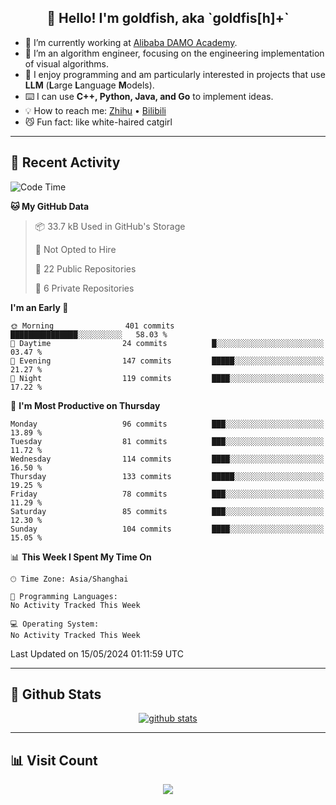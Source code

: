 
<h2 align="center">👋 Hello! I'm goldfish, aka `goldfis[h]+`</h2>

- 📍 I’m currently working at [Alibaba DAMO Academy](https://damo.alibaba.com/).  
- 🌱 I’m an algorithm engineer, focusing on the engineering implementation of visual algorithms.  
- 💬 I enjoy programming and am particularly interested in projects that use **LLM** (**L**arge **L**anguage **M**odels).   
- ⌨️ I can use **C++, Python, Java, and Go** to implement ideas.  
- 💡 How to reach me: [Zhihu](https://www.zhihu.com/people/goldfishh) • [Bilibili](https://space.bilibili.com/11349246)  
- 😼 Fun fact: like white-haired catgirl  

-------

## 🔧 Recent Activity

<!--START_SECTION:waka-->
![Code Time](http://img.shields.io/badge/Code%20Time-85%20hrs%2024%20mins-blue)

**🐱 My GitHub Data** 

> 📦 33.7 kB Used in GitHub's Storage 
 > 
> 🚫 Not Opted to Hire
 > 
> 📜 22 Public Repositories 
 > 
> 🔑 6 Private Repositories 
 > 
**I'm an Early 🐤** 

```text
🌞 Morning                401 commits         ███████████████░░░░░░░░░░   58.03 % 
🌆 Daytime                24 commits          █░░░░░░░░░░░░░░░░░░░░░░░░   03.47 % 
🌃 Evening                147 commits         █████░░░░░░░░░░░░░░░░░░░░   21.27 % 
🌙 Night                  119 commits         ████░░░░░░░░░░░░░░░░░░░░░   17.22 % 
```
📅 **I'm Most Productive on Thursday** 

```text
Monday                   96 commits          ███░░░░░░░░░░░░░░░░░░░░░░   13.89 % 
Tuesday                  81 commits          ███░░░░░░░░░░░░░░░░░░░░░░   11.72 % 
Wednesday                114 commits         ████░░░░░░░░░░░░░░░░░░░░░   16.50 % 
Thursday                 133 commits         █████░░░░░░░░░░░░░░░░░░░░   19.25 % 
Friday                   78 commits          ███░░░░░░░░░░░░░░░░░░░░░░   11.29 % 
Saturday                 85 commits          ███░░░░░░░░░░░░░░░░░░░░░░   12.30 % 
Sunday                   104 commits         ████░░░░░░░░░░░░░░░░░░░░░   15.05 % 
```


📊 **This Week I Spent My Time On** 

```text
🕑︎ Time Zone: Asia/Shanghai

💬 Programming Languages: 
No Activity Tracked This Week

💻 Operating System: 
No Activity Tracked This Week
```


 Last Updated on 15/05/2024 01:11:59 UTC
<!--END_SECTION:waka-->

-------

## 📆 Github Stats

<p align="center">
    <a href="https://github.com/anuraghazra/github-readme-stats">
      <img src="https://github-readme-stats.vercel.app/api?username=goldfishh&show_icons=true&theme=dracula" alt="github stats" />
    </a>
</p>

-------

## 📊 Visit Count

<p align="center">
  <a href="https://count.getloli.com/"><img src="https://count.getloli.com/get/@:goldfishh?theme=rule34"></a>
</p>
